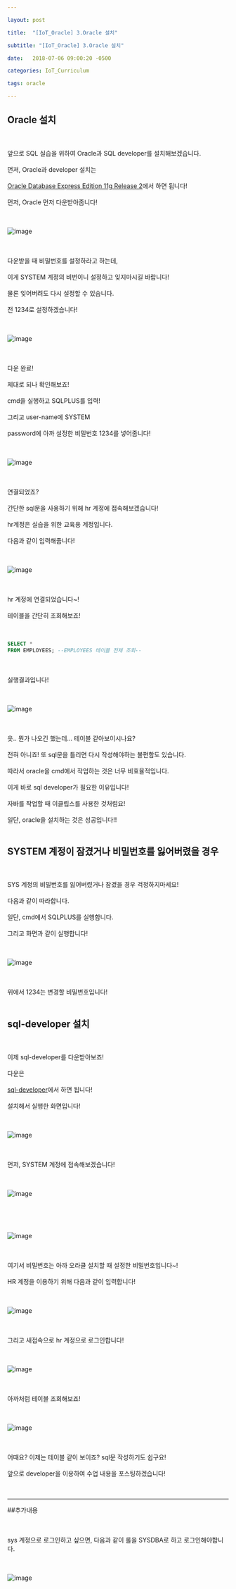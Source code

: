 ```yaml
---

layout: post

title:  "[IoT_Oracle] 3.Oracle 설치"

subtitle: "[IoT_Oracle] 3.Oracle 설치"

date:   2018-07-06 09:00:20 -0500

categories: IoT_Curriculum

tags: oracle

---
```


## Oracle 설치

<br>
<br>
앞으로 SQL 실습을 위하여 Oracle과 SQL developer를 설치해보겠습니다.
<br>
<br>
먼저, Oracle과 developer 설치는 
<br>
<br>
<a href="https://www.oracle.com/technetwork/database/database-technologies/express-edition/downloads/index.html">
Oracle Database Express Edition 11g Release 2</a>에서 하면 됩니다!
<br>
<br>
먼저, Oracle 먼저 다운받아줍니다!
<br>
<br>
<br>

![image](/image/Oracle_image/Oracle_image_04.png)

<br>
<br>
다운받을 때 비밀번호를 설정하라고 하는데,
<br>
<br>
이게 SYSTEM 계정의 비번이니 설정하고 잊지마시길 바랍니다!
<br>
<br>
물론 잊어버려도 다시 설정할 수 있습니다.
<br>
<br>
전 1234로 설정하겠습니다!
<br>
<br>
<br>

![image](/image/Oracle_image/Oracle_image_05.png)

<br>
<br>
다운 완료!
<br>
<br>
제대로 되나 확인해보죠!
<br>
<br>
cmd을 실행하고 SQLPLUS를 입력!
<br>
<br>
그리고 user-name에 SYSTEM
<br>
<br>
password에 아까 설정한 비밀번호 1234를 넣어줍니다!
<br>
<br>
<br>

![image](/image/Oracle_image/Oracle_image_07.png)

<br>
<br>
연결되었죠?
<br>
<br>
간단한 sql문을 사용하기 위해 hr 계정에 접속해보겠습니다!
<br>
<br>
hr계정은 실습을 위한 교육용 계정입니다.
<br>
<br>
다음과 같이 입력해줍니다!
<br>
<br>
<br>

![image](/image/Oracle_image/Oracle_image_08.png)

<br>
<br>
hr 계정에 연결되었습니다~!
<br>
<br>
테이블을 간단히 조회해보죠!
<br>
<br>
<br>

```sql
SELECT *
FROM EMPLOYEES; --EMPLOYEES 테이블 전체 조회--
```

<br>
<br>
실행결과입니다!
<br>
<br>
<br>

![image](/image/Oracle_image/Oracle_image_09.png)

<br>
<br>
읏.. 뭔가 나오긴 했는데... 테이블 같아보이시나요?
<br>
<br>
전혀 아니죠! 또 sql문을 틀리면 다시 작성해야하는 불편함도 있습니다. 
<br>
<br>
따라서 oracle을 cmd에서 작업하는 것은 너무 비효율적입니다.
<br>
<br>
이게 바로 sql developer가 필요한 이유입니다!
<br>
<br>
자바를 작업할 때 이클립스를 사용한 것처럼요!
<br>
<br>
일단, oracle을 설치하는 것은 성공입니다!!
<br>
<br>


## SYSTEM 계정이 잠겼거나 비밀번호를 잃어버렸을 경우

<br>
<br>
SYS 계정의 비밀번호를 잃어버렸거나 잠겼을 경우 걱정하지마세요!
<br>
<br>
다음과 같이 따라합니다.
<br>
<br>
일단, cmd에서 SQLPLUS를 실행합니다.
<br>
<br>
그리고 화면과 같이 실행합니다!
<br>
<br>
<br>

![image](/image/Oracle_image/Oracle_image_06.png)

<br>
<br>
위에서 1234는 변경할 비밀번호입니다!
<br>
<br>

## sql-developer 설치

<br>
<br>
이제 sql-developer를 다운받아보죠!
<br>
<br>
다운은 
<br>
<br>
<a href="https://www.oracle.com/technetwork/database/database-technologies/express-edition/downloads/index.html">sql-developer</a>에서 하면 됩니다!
<br>
<br>
설치해서 실행한 화면입니다!
<br>
<br>
<br>

![image](/image/Oracle_image/Oracle_image_10.png)

<br>
<br>
먼저, SYSTEM 계정에 접속해보겠습니다!
<br>
<br>
<br>

![image](/image/Oracle_image/Oracle_image_11.png)

<br>
<br>
<br>

![image](/image/Oracle_image/Oracle_image_12.png)

<br>
<br>
여기서 비밀번호는 아까 오라클 설치할 때 설정한 비밀번호입니다~!
<br>
<br>
HR 계정을 이용하기 위해 다음과 같이 입력합니다!
<br>
<br>
<br>

![image](/image/Oracle_image/Oracle_image_13.png)

<br>
<br>
그리고 새접속으로 hr 계정으로 로그인합니다!
<br>
<br>
<br>

![image](/image/Oracle_image/Oracle_image_14.png)

<br>
<br>
아까처럼 테이블 조회해보죠!
<br>
<br>
<br>

![image](/image/Oracle_image/Oracle_image_15.png)

<br>
<br>
어때요? 이제는 테이블 같이 보이죠? sql문 작성하기도 쉽구요!
<br>
<br>
앞으로 developer을 이용하여 수업 내용을 포스팅하겠습니다!
<br>
<br>
<br>

<hr/>

##추가내용

<br>
<br>
sys 계정으로 로그인하고 싶으면, 다음과 같이 롤을 SYSDBA로 하고 로그인해야합니다.
<br>
<br>
<br>

![image](/image/Oracle_image/Oracle_image_16.png)
